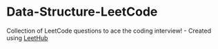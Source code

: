 # Data-Structure-LeetCode
Collection of LeetCode questions to ace the coding interview! - Created using [LeetHub](https://github.com/QasimWani/LeetHub)
